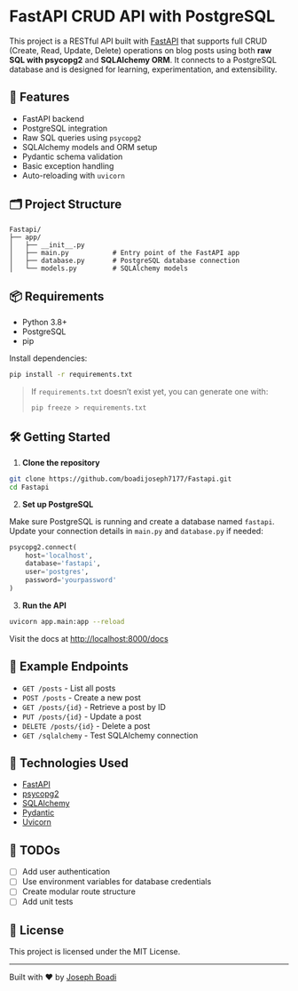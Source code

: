 # FastAPI CRUD API with PostgreSQL

This project is a RESTful API built with [FastAPI](https://fastapi.tiangolo.com/) that supports full CRUD (Create, Read, Update, Delete) operations on blog posts using both **raw SQL with psycopg2** and **SQLAlchemy ORM**. It connects to a PostgreSQL database and is designed for learning, experimentation, and extensibility.

## 🚀 Features

- FastAPI backend
- PostgreSQL integration
- Raw SQL queries using `psycopg2`
- SQLAlchemy models and ORM setup
- Pydantic schema validation
- Basic exception handling
- Auto-reloading with `uvicorn`

## 🗂️ Project Structure

```
Fastapi/
├── app/
│   ├── __init__.py
│   ├── main.py           # Entry point of the FastAPI app
│   ├── database.py       # PostgreSQL database connection
│   └── models.py         # SQLAlchemy models
```

## 📦 Requirements

- Python 3.8+
- PostgreSQL
- pip

Install dependencies:

```bash
pip install -r requirements.txt
```

> If `requirements.txt` doesn’t exist yet, you can generate one with:
> ```bash
> pip freeze > requirements.txt
> ```

## 🛠️ Getting Started

1. **Clone the repository**

```bash
git clone https://github.com/boadijoseph7177/Fastapi.git
cd Fastapi
```

2. **Set up PostgreSQL**

Make sure PostgreSQL is running and create a database named `fastapi`. Update your connection details in `main.py` and `database.py` if needed:

```python
psycopg2.connect(
    host='localhost',
    database='fastapi',
    user='postgres',
    password='yourpassword'
)
```

3. **Run the API**

```bash
uvicorn app.main:app --reload
```

Visit the docs at [http://localhost:8000/docs](http://localhost:8000/docs)

## 🧪 Example Endpoints

- `GET /posts` - List all posts
- `POST /posts` - Create a new post
- `GET /posts/{id}` - Retrieve a post by ID
- `PUT /posts/{id}` - Update a post
- `DELETE /posts/{id}` - Delete a post
- `GET /sqlalchemy` - Test SQLAlchemy connection

## 🧰 Technologies Used

- [FastAPI](https://fastapi.tiangolo.com/)
- [psycopg2](https://www.psycopg.org/)
- [SQLAlchemy](https://www.sqlalchemy.org/)
- [Pydantic](https://pydantic-docs.helpmanual.io/)
- [Uvicorn](https://www.uvicorn.org/)

## 📌 TODOs

- [ ] Add user authentication
- [ ] Use environment variables for database credentials
- [ ] Create modular route structure
- [ ] Add unit tests

## 📄 License

This project is licensed under the MIT License.

---

Built with ❤️ by [Joseph Boadi](https://github.com/boadijoseph7177)
